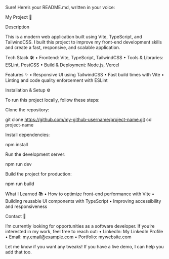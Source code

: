 Sure! Here’s your README.md, written in your voice:

My Project 🚀

Description

This is a modern web application built using Vite, TypeScript, and TailwindCSS. I built this project to improve my front-end development skills and create a fast, responsive, and scalable application.

Tech Stack 🛠
	•	Frontend: Vite, TypeScript, TailwindCSS
	•	Tools & Libraries: ESLint, PostCSS
	•	Build & Deployment: Node.js, Vercel

Features ✨
	•	Responsive UI using TailwindCSS
	•	Fast build times with Vite
	•	Linting and code quality enforcement with ESLint

Installation & Setup ⚙️

To run this project locally, follow these steps:

Clone the repository:

git clone https://github.com/my-github-username/project-name.git
cd project-name

Install dependencies:

npm install

Run the development server:

npm run dev

Build the project for production:

npm run build

What I Learned 📚
	•	How to optimize front-end performance with Vite
	•	Building reusable UI components with TypeScript
	•	Improving accessibility and responsiveness

Contact 📩

I’m currently looking for opportunities as a software developer. If you’re interested in my work, feel free to reach out:
	•	LinkedIn: My LinkedIn Profile
	•	Email: my.email@example.com
	•	Portfolio: mywebsite.com

Let me know if you want any tweaks! If you have a live demo, I can help you add that too.
